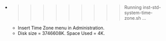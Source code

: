 * >>>>>>>>> Running inst-std-system-time-zone.sh ...
  * Insert Time Zone menu in Administration.
  * Disk size = 3746608K. Space Used = 4K.
